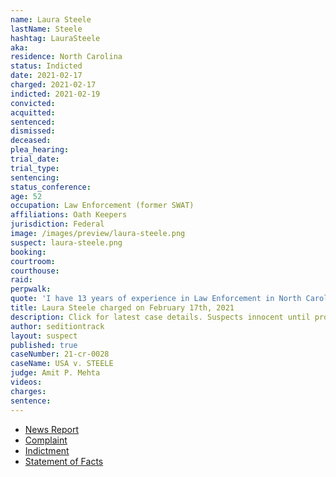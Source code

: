 ```yaml
---
name: Laura Steele
lastName: Steele
hashtag: LauraSteele
aka:
residence: North Carolina
status: Indicted
date: 2021-02-17
charged: 2021-02-17
indicted: 2021-02-19
convicted: 
acquitted:
sentenced: 
dismissed: 
deceased:
plea_hearing:
trial_date:
trial_type:
sentencing:
status_conference:
age: 52
occupation: Law Enforcement (former SWAT)
affiliations: Oath Keepers
jurisdiction: Federal
image: /images/preview/laura-steele.png
suspect: laura-steele.png
booking:
courtroom:
courthouse:
raid:
perpwalk:
quote: 'I have 13 years of experience in Law Enforcement in North Carolina. I served as a K-9 Officer and a SWAT team member.'
title: Laura Steele charged on February 17th, 2021
description: Click for latest case details. Suspects innocent until proven guilty.
author: seditiontrack
layout: suspect
published: true
caseNumber: 21-cr-0028
caseName: USA v. STEELE
judge: Amit P. Mehta
videos:
charges:
sentence:
---
```

- [News Report](https://www.cbsnews.com/news/capitol-riot-oath-keepers-indicted-conspiracy/)
- [Complaint](https://www.justice.gov/usao-dc/case-multi-defendant/file/1369076/download)
- [Indictment](https://www.justice.gov/usao-dc/case-multi-defendant/file/1515131/download)
- [Statement of Facts](https://www.justice.gov/usao-dc/case-multi-defendant/file/1369076/download)
